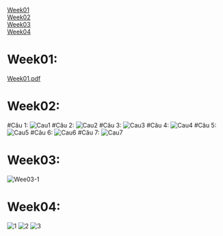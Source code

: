 [Week01](#Week01) <br>
[Week02](#Week02) <br>
[Week03](#Week03) <br>
[Week04](#Week04)
# Week01:
[Week01.pdf](https://github.com/bthope/KTPM/files/14138291/Week01.pdf)
# Week02:
#Câu 1:
![Cau1](https://github.com/bthope/KTPM/assets/105543973/9f7e38fc-83a9-4da2-ac32-d6c95dc4c841)
#Câu 2:
![Cau2](https://github.com/bthope/KTPM/assets/105543973/8bc33d76-2a22-4c11-bd49-1cd2a4bc9810)
#Câu 3:
![Cau3](https://github.com/bthope/KTPM/assets/105543973/9cc1900c-38a5-4970-ae61-5613cbed49e8)
#Câu 4:
![Cau4](https://github.com/bthope/KTPM/assets/105543973/97d34d05-9ca1-45d2-bab9-a5c425dda21f)
#Câu 5:
![Cau5](https://github.com/bthope/KTPM/assets/105543973/bf86ae48-7d2f-4a18-938f-e753e3902f17)
#Câu 6:
![Cau6](https://github.com/bthope/KTPM/assets/105543973/a3ceda5e-ef54-468e-9f06-033465225006)
#Câu 7:
![Cau7](https://github.com/bthope/KTPM/assets/105543973/d070dd36-9c14-4b00-ac6e-d9824138a199)
# Week03:
![Wee03-1](https://github.com/bthope/KTPM/assets/105543973/e6bf2815-7efb-4d68-9bfe-cb694240c4c1)
# Week04:
![1](https://github.com/bthope/KTPM/assets/105543973/68d66ee7-74de-4221-a26f-64ebe90e5bef)
![2](https://github.com/bthope/KTPM/assets/105543973/0876665e-4aeb-4d84-892e-96257d81e0d8)
![3](https://github.com/bthope/KTPM/assets/105543973/c4d03e87-a9c3-4b72-8145-88a1422df603)

